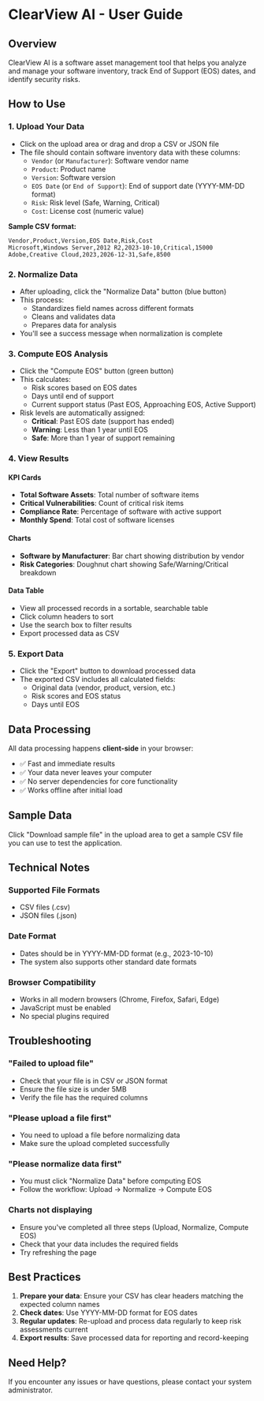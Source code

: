 # ClearView AI - User Guide

## Overview
ClearView AI is a software asset management tool that helps you analyze and manage your software inventory, track End of Support (EOS) dates, and identify security risks.

## How to Use

### 1. Upload Your Data
- Click on the upload area or drag and drop a CSV or JSON file
- The file should contain software inventory data with these columns:
  - `Vendor` (or `Manufacturer`): Software vendor name
  - `Product`: Product name
  - `Version`: Software version
  - `EOS Date` (or `End of Support`): End of support date (YYYY-MM-DD format)
  - `Risk`: Risk level (Safe, Warning, Critical)
  - `Cost`: License cost (numeric value)

**Sample CSV format:**
```csv
Vendor,Product,Version,EOS Date,Risk,Cost
Microsoft,Windows Server,2012 R2,2023-10-10,Critical,15000
Adobe,Creative Cloud,2023,2026-12-31,Safe,8500
```

### 2. Normalize Data
- After uploading, click the "Normalize Data" button (blue button)
- This process:
  - Standardizes field names across different formats
  - Cleans and validates data
  - Prepares data for analysis
- You'll see a success message when normalization is complete

### 3. Compute EOS Analysis
- Click the "Compute EOS" button (green button)
- This calculates:
  - Risk scores based on EOS dates
  - Days until end of support
  - Current support status (Past EOS, Approaching EOS, Active Support)
- Risk levels are automatically assigned:
  - **Critical**: Past EOS date (support has ended)
  - **Warning**: Less than 1 year until EOS
  - **Safe**: More than 1 year of support remaining

### 4. View Results

#### KPI Cards
- **Total Software Assets**: Total number of software items
- **Critical Vulnerabilities**: Count of critical risk items
- **Compliance Rate**: Percentage of software with active support
- **Monthly Spend**: Total cost of software licenses

#### Charts
- **Software by Manufacturer**: Bar chart showing distribution by vendor
- **Risk Categories**: Doughnut chart showing Safe/Warning/Critical breakdown

#### Data Table
- View all processed records in a sortable, searchable table
- Click column headers to sort
- Use the search box to filter results
- Export processed data as CSV

### 5. Export Data
- Click the "Export" button to download processed data
- The exported CSV includes all calculated fields:
  - Original data (vendor, product, version, etc.)
  - Risk scores and EOS status
  - Days until EOS

## Data Processing

All data processing happens **client-side** in your browser:
- ✅ Fast and immediate results
- ✅ Your data never leaves your computer
- ✅ No server dependencies for core functionality
- ✅ Works offline after initial load

## Sample Data

Click "Download sample file" in the upload area to get a sample CSV file you can use to test the application.

## Technical Notes

### Supported File Formats
- CSV files (.csv)
- JSON files (.json)

### Date Format
- Dates should be in YYYY-MM-DD format (e.g., 2023-10-10)
- The system also supports other standard date formats

### Browser Compatibility
- Works in all modern browsers (Chrome, Firefox, Safari, Edge)
- JavaScript must be enabled
- No special plugins required

## Troubleshooting

### "Failed to upload file"
- Check that your file is in CSV or JSON format
- Ensure the file size is under 5MB
- Verify the file has the required columns

### "Please upload a file first"
- You need to upload a file before normalizing data
- Make sure the upload completed successfully

### "Please normalize data first"
- You must click "Normalize Data" before computing EOS
- Follow the workflow: Upload → Normalize → Compute EOS

### Charts not displaying
- Ensure you've completed all three steps (Upload, Normalize, Compute EOS)
- Check that your data includes the required fields
- Try refreshing the page

## Best Practices

1. **Prepare your data**: Ensure your CSV has clear headers matching the expected column names
2. **Check dates**: Use YYYY-MM-DD format for EOS dates
3. **Regular updates**: Re-upload and process data regularly to keep risk assessments current
4. **Export results**: Save processed data for reporting and record-keeping

## Need Help?

If you encounter any issues or have questions, please contact your system administrator.

